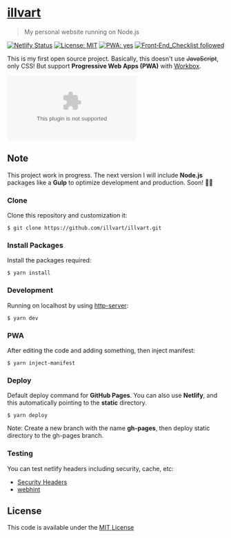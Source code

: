 # [illvart](https://github.com/illvart/illvart)

> My personal website running on Node.js

[![Netlify Status](https://api.netlify.com/api/v1/badges/0392af17-3c20-4278-8139-7dbabd347d5c/deploy-status)](https://app.netlify.com/sites/illvart/deploys)
[![License: MIT](https://img.shields.io/badge/License-MIT-blue.svg)](LICENSE)
[![PWA: yes](https://img.shields.io/badge/PWA-yes-%235A0FC8.svg)](https://developers.google.com/web/progressive-web-apps)
[![Front‑End_Checklist followed](https://img.shields.io/badge/Front‑End_Checklist-followed-brightgreen.svg)](https://github.com/thedaviddias/Front-End-Checklist)

This is my first open source project. Basically, this doesn't use ~~JavaScript~~, only CSS! But support **Progressive Web Apps (PWA)** with [Workbox](https://github.com/GoogleChrome/workbox).

![Screenshot](https://cdn.staticaly.com/screenshot/illvart.com?fullPage=true?v=1.0.1)

## Note
This project work in progress. The next version I will include **Node.js** packages like a **Gulp** to optimize development and production. Soon! 🙇‍♂️

### Clone
Clone this repository and customization it:

```
$ git clone https://github.com/illvart/illvart.git
```

### Install Packages
Install the packages required:

```
$ yarn install
```

### Development
Running on localhost by using [http-server](https://github.com/indexzero/http-server):

```
$ yarn dev
```

### PWA
After editing the code and adding something, then inject manifest:

```
$ yarn inject-manifest
```

### Deploy
Default deploy command for **GitHub Pages**. You can also use **Netlify**, and this automatically pointing to the **static** directory.

```
$ yarn deploy
```

Note: Create a new branch with the name **gh-pages**, then deploy static directory to the gh-pages branch.

### Testing
You can test netlify headers including security, cache, etc:

- [Security Headers](https://securityheaders.com/?q=https://illvart.com&followRedirects=on)
- [webhint](https://webhint.io/scanner/cbb70839-c022-44d5-91a2-7d5273b708cd)

## License
This code is available under the [MIT License](LICENSE)
